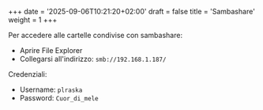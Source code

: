 +++
date = '2025-09-06T10:21:20+02:00'
draft = false
title = 'Sambashare'
weight = 1
+++

Per accedere alle cartelle condivise con sambashare:
- Aprire File Explorer
- Collegarsi all'indirizzo: `smb://192.168.1.187/`

Credenziali:
- Username: `plraska`
- Password: `Cuor_di_mele`
